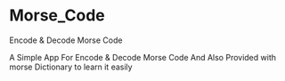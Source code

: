# Morse_Code
Encode &amp; Decode Morse Code

A Simple App For Encode & Decode Morse Code And Also Provided with morse Dictionary to learn it easily
